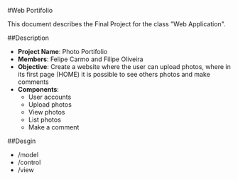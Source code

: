 #Web Portifolio

This document describes the Final Project for the class "Web Application".

##Description

- **Project Name**: Photo Portifolio
- **Members**: Felipe Carmo and Filipe Oliveira
- **Objective**: Create a website where the user can upload photos, where in its first page (HOME) it is possible to see others photos and make comments
- **Components**:
  - User accounts
  - Upload photos
  - View photos
  - List photos
  - Make a comment


##Desgin
- /model
- /control
- /view






